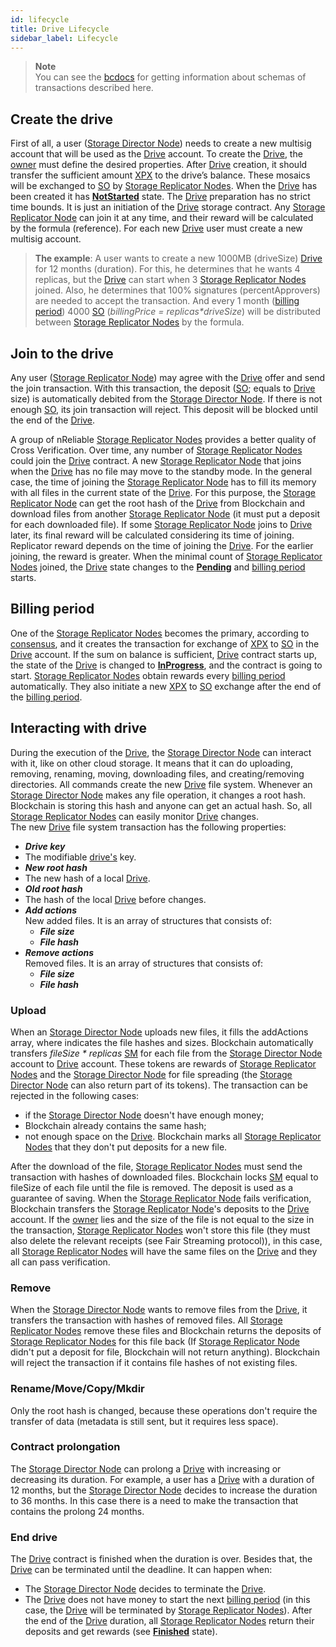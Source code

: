 ```yaml
---
id: lifecycle
title: Drive Lifecycle
sidebar_label: Lifecycle
---
```

>**Note**\
You can see the [bcdocs](https://bcdocs.xpxsirius.io/docs/built-in-features/drive) for getting information about schemas of transactions described here.

## Create the drive

First of all, a user ([Storage Director Node](../../roles/owner.md)) needs to create a new multisig account that will be used as the [Drive](overview.md) account. To create the [Drive](overview.md), the [owner](../../roles/owner.md) must define the desired properties. After [Drive](overview.md) creation, it should transfer the sufficient amount [XPX](../../getting_started/economy.md#xpx) to the drive’s balance. These mosaics will be exchanged to [SO](../../getting_started/economy.md#so) by [Storage Replicator Nodes](../../roles/replicator.md). When the [Drive](overview.md) has been created it has [**NotStarted**](state.md#notstarted) state.
The [Drive](overview.md) preparation has no strict time bounds. It is just an initiation of the [Drive](overview.md) storage contract. Any [Storage Replicator Node](../../roles/replicator.md) can join it at any time, and their reward will be calculated by the formula (reference). For each new [Drive](overview.md) user must create a new multisig account.

> **The example**:
A user wants to create a new 1000MB (driveSize) [Drive](overview.md) for 12 months (duration). For this, he determines that he wants 4 replicas, but the [Drive](overview.md) can start when 3 [Storage Replicator Nodes](../../roles/replicator.md) joined. Also, he determines that 100% signatures (percentApprovers) are needed to accept the transaction. And every 1 month ([billing period](overview.md#billing-period)) 4000 [SO](../../getting_started/economy.md#so) (_billingPrice = replicas*driveSize_) will be distributed between [Storage Replicator Nodes](../../roles/replicator.md) by the formula.

## Join to the drive

Any user ([Storage Replicator Node](../../roles/replicator.md)) may agree with the [Drive](overview.md) offer and send the join transaction. With this transaction, the deposit ([SO](../../getting_started/economy.md#so); equals to [Drive](overview.md) size) is automatically debited from the [Storage Director Node](../../roles/owner.md). If there is not enough [SO](../../getting_started/economy.md#so), its join transaction will reject. This deposit will be blocked until the end of the [Drive](overview.md).

A group of nReliable [Storage Replicator Nodes](../../roles/replicator.md) provides a better quality of Cross Verification. Over time, any number of [Storage Replicator Nodes](../../roles/replicator.md) could join the [Drive](overview.md) contract. A new [Storage Replicator Node](../../roles/replicator.md) that joins when the [Drive](overview.md) has no file may move to the standby mode. In the general case, the time of joining the [Storage Replicator Node](../../roles/replicator.md) has to fill its memory with all files in the current state of the [Drive](overview.md). For this purpose, the [Storage Replicator Node](../../roles/replicator.md) can get the root hash of the [Drive](overview.md) from Blockchain and download files from another [Storage Replicator Node](../../roles/replicator.md) (it must put a deposit for each downloaded file). If some [Storage Replicator Node](../../roles/replicator.md) joins to [Drive](overview.md) later, its final reward will be calculated considering its time of joining. Replicator reward depends on the time of joining the [Drive](overview.md). For the earlier joining, the reward is greater.
When the minimal count of [Storage Replicator Nodes](../../roles/replicator.md) joined, the [Drive](overview.md) state changes to the [**Pending**](state.md#pending) and [billing period](overview.md#billing-period) starts.

## Billing period

One of the [Storage Replicator Nodes](../../roles/replicator.md) becomes the primary, according to [consensus](../../algorithms/consensus.md), and it creates the transaction for exchange of [XPX](../../getting_started/economy.md#xpx) to [SO](../../getting_started/economy.md#so) in the [Drive](overview.md) account. If the sum on balance is sufficient, [Drive](overview.md) contract starts up, the state of the [Drive](overview.md) is changed to [**InProgress**](state.md#inprogress), and the contract is going to start. [Storage Replicator Nodes](../../roles/replicator.md) obtain rewards every [billing period](overview.md#billing-period ) automatically. They also initiate a new [XPX](../../getting_started/economy.md#xpx) to [SO](../../getting_started/economy.md#so) exchange after the end of the [billing period](overview.md#billing-period ).

## Interacting with drive

During the execution of the [Drive](overview.md), the [Storage Director Node](../../roles/owner.md) can interact with it, like on other cloud storage. It means that it can do uploading, removing, renaming, moving, downloading files, and creating/removing directories. All commands create the new [Drive](overview.md) file system. Whenever an [Storage Director Node](../../roles/owner.md) makes any file operation, it changes a root hash. Blockchain is storing this hash and anyone can get an actual hash. So, all [Storage Replicator Nodes](../../roles/replicator.md) can easily monitor [Drive](overview.md) changes. \
The new [Drive](overview.md) file system transaction has the following properties:

- ***Drive key***
- The modifiable [drive's](overview.md) key.
- ***New root hash***
- The new hash of a local [Drive](overview.md).
- ***Old root hash***
- The hash of the local [Drive](overview.md) before changes.
- ***Add actions***\
New added files. It is an array of structures that consists of:
  - ***File size***
  - ***File hash***
- ***Remove actions*** \
Removed files. It is an array of structures that consists of:
  - ***File size***
  - ***File hash***

### Upload

When an [Storage Director Node](../../roles/owner.md) uploads new files, it fills the addActions array, where indicates the file hashes and sizes. Blockchain automatically transfers *fileSize \* replicas* [SM](../../getting_started/economy.md#sm) for each file from the [Storage Director Node](../../roles/owner.md) account to [Drive](overview.md) account. These tokens are rewards of [Storage Replicator Nodes](../../roles/replicator.md) and the [Storage Director Node](../../roles/owner.md) for file spreading (the [Storage Director Node](../../roles/owner.md) can also return part of its tokens). The transaction can be rejected in the following cases:

- if the [Storage Director Node](../../roles/owner.md) doesn't have enough money;
- Blockchain already contains the same hash;
- not enough space on the [Drive](overview.md).
Blockchain marks all [Storage Replicator Nodes](../../roles/replicator.md) that they don't put deposits for a new file.

After the download of the file, [Storage Replicator Nodes](../../roles/replicator.md) must send the transaction with hashes of downloaded files. Blockchain locks [SM](../../getting_started/economy.md#sm) equal to fileSize of each file until the file is removed. The deposit is used as a guarantee of saving. When the [Storage Replicator Node](../../roles/replicator.md) fails verification, Blockchain transfers the [Storage Replicator Node](../../roles/replicator.md)'s deposits to the [Drive](overview.md) account. If the [owner](../../roles/owner.md) lies and the size of the file is not equal to the size in the transaction, [Storage Replicator Nodes](../../roles/replicator.md) won't store this file (they must also delete the relevant receipts (see Fair Streaming protocol)), in this case, all [Storage Replicator Nodes](../../roles/replicator.md) will have the same files on the [Drive](overview.md) and they all can pass verification.

### Remove

When the [Storage Director Node](../../roles/owner.md) wants to remove files from the [Drive](overview.md), it transfers the transaction with hashes of removed files. All [Storage Replicator Nodes](../../roles/replicator.md) remove these files and Blockchain returns the deposits of [Storage Replicator Nodes](../../roles/replicator.md) for this file back (If [Storage Replicator Node](../../roles/replicator.md) didn't put a deposit for file, Blockchain will not return anything). Blockchain will reject the transaction if it contains file hashes of not existing files.

### Rename/Move/Copy/Mkdir

Only the root hash is changed, because these operations don't require the transfer of data (metadata is still sent, but it requires less space).

### Contract prolongation

The [Storage Director Node](../../roles/owner.md) can prolong a [Drive](overview.md) with increasing or decreasing its duration. For example, a user has a [Drive](overview.md) with a duration of 12 months, but the [Storage Director Node](../../roles/owner.md) decides to increase the duration to 36 months. In this case there is a need to make the transaction that contains the prolong 24 months.

### End drive

The [Drive](overview.md) contract is finished when the duration is over. Besides that, the [Drive](overview.md) can be terminated until the deadline. It can happen when:

- The [Storage Director Node](../../roles/owner.md) decides to terminate the [Drive](overview.md).
- The [Drive](overview.md) does not have money to start the next [billing period](overview.md#billing-period ) (in this case, the [Drive](overview.md) will be terminated by [Storage Replicator Nodes](../../roles/replicator.md)).
After the end of the [Drive](overview.md) duration, all [Storage Replicator Nodes](../../roles/replicator.md) return their deposits and get rewards (see [**Finished**](state.md#finished) state).
